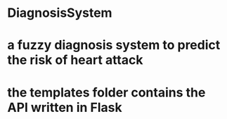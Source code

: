 # DiagnosisSystem
# a fuzzy diagnosis system to predict the risk of heart attack
# the templates folder contains the API written in Flask 
